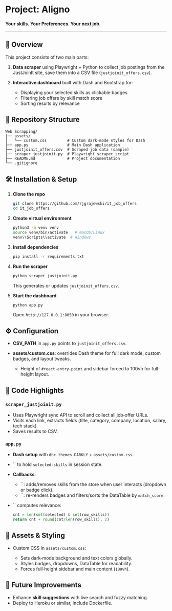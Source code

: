 # Project: Aligno

**Your skills. Your Preferences. Your next job.**

---

## 🚀 Overview

This project consists of two main parts:

1. **Data scraper** using Playwright + Python to collect job postings from the JustJoinIt site, save them into a CSV file (`justjoinit_offers.csv`).
2. **Interactive dashboard** built with Dash and Bootstrap for:

   * Displaying your selected skills as clickable badges
   * Filtering job offers by skill match score
   * Sorting results by relevance

## 📁 Repository Structure

```
Web Scrapping/
├── assets/
│   └── custom.css         # Custom dark‐mode styles for Dash
├── app.py                 # Main Dash application
├── justjoinit_offers.csv  # Scraped job data (sample)
├── scraper_justjoinit.py  # Playwright scraper script
├── README.md              # Project documentation
└── .gitignore
```

## 🛠️ Installation & Setup

1. **Clone the repo**

   ```bash
   git clone https://github.com/rjgrajewski/it_job_offers
   cd it_job_offers
   ```

2. **Create virtual environment**

   ```bash
   python3 -m venv venv
   source venv/bin/activate   # macOS/Linux
   venv\\Scripts\\activate  # Windows
   ```

3. **Install dependencies**

   ```bash
   pip install -r requirements.txt
   ```

4. **Run the scraper**

   ```bash
   python scraper_justjoinit.py
   ```

   This generates or updates `justjoinit_offers.csv`.

5. **Start the dashboard**

   ```bash
   python app.py
   ```

   Open `http://127.0.0.1:8050` in your browser.

## ⚙️ Configuration

* **CSV\_PATH** in `app.py` points to `justjoinit_offers.csv`.
* **assets/custom.css**: overrides Dash theme for full dark mode, custom badges, and layout tweaks.

  * Height of `#react-entry-point` and sidebar forced to 100vh for full‐height layout.

## 📑 Code Highlights

### `scraper_justjoinit.py`

* Uses Playwright sync API to scroll and collect all job‐offer URLs.
* Visits each link, extracts fields (title, category, company, location, salary, tech stack).
* Saves results to CSV.

### `app.py`

* **Dash setup** with `dbc.themes.DARKLY` + `assets/custom.css`.
* \`\` to hold `selected-skills` in session state.
* **Callbacks**:

  * \`\`: adds/removes skills from the store when user interacts (dropdown or badge click).
  * \`\`: re-renders badges and filters/sorts the DataTable by `match_score`.
* \`\` computes relevance:

  ```python
  cnt = len(set(selected) & set(row_skills))
  return cnt + round(cnt/len(row_skills), 2)
  ```

## 📂 Assets & Styling

* Custom CSS in `assets/custom.css`:

  * Sets dark‐mode background and text colors globally.
  * Styles badges, dropdowns, DataTable for readability.
  * Forces full‐height sidebar and main content (`100vh`).

## 📝 Future Improvements

* Enhance **skill suggestions** with live search and fuzzy matching.
* Deploy to Heroku or similar, include Dockerfile.